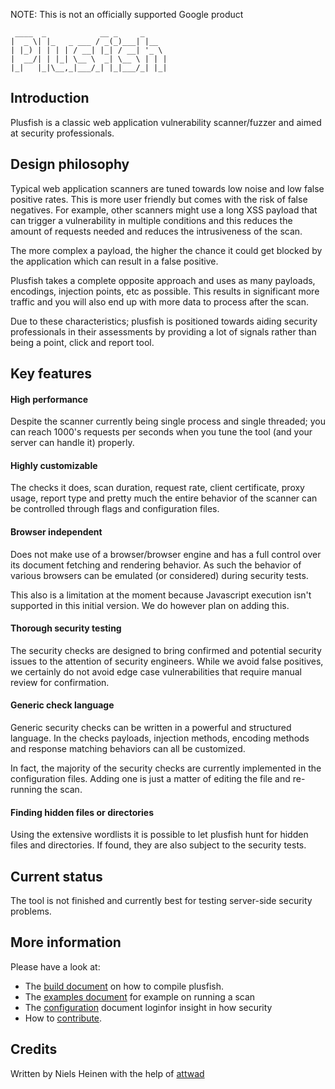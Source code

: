 NOTE: This is not an officially supported Google product


```shell
 ____  _            __ _     _
|  _ \| |_   _ ___ / _(_)___| |__
| |_) | | | | / __| |_| / __| '_ \
|  __/| | |_| \__ \  _| \__ \ | | |
|_|   |_|\__,_|___/_| |_|___/_| |_|
```


## Introduction

Plusfish is a classic web application vulnerability scanner/fuzzer and
aimed at security professionals.

## Design philosophy

Typical web application scanners are tuned towards low noise and low
false positive rates. This is more user friendly but comes with the risk
of false negatives. For example, other scanners might use a long XSS payload
that can trigger a vulnerability in multiple conditions and this reduces the
amount of requests needed and reduces the intrusiveness of the scan.

The more complex a payload, the higher the chance it could get blocked
by the application which can result in a false positive.

Plusfish takes a complete opposite approach and uses as many payloads,
encodings, injection points, etc as possible. This results in significant more
traffic and you will also end up with more data to process after the scan.

Due to these characteristics; plusfish is positioned towards aiding
security professionals in their assessments by providing a lot of signals
rather than being a point, click and report tool.


## Key features

#### High performance
Despite the scanner currently being single process and single threaded; you can
reach 1000's requests per seconds when you tune the tool (and your server can
handle it) properly.

#### Highly customizable
The checks it does, scan duration, request rate, client certificate,
proxy usage, report type and pretty much the entire behavior of the
scanner can be controlled through flags and configuration files.

#### Browser independent
Does not make use of a browser/browser engine and has a full control
over its document fetching and rendering behavior. As such the behavior
of various browsers can be emulated (or considered) during security tests.

This also is a limitation at the moment because Javascript execution isn't
supported in this initial version. We do however plan on adding this.

#### Thorough security testing
The security checks are designed to bring confirmed and potential
security issues to the attention of security engineers. While we avoid
false positives, we certainly do not avoid edge case vulnerabilities
that require manual review for confirmation.

#### Generic check language
Generic security checks can be written in a powerful and structured language.
In the checks payloads, injection methods, encoding methods and response
matching behaviors can all be customized.

In fact, the majority of the security checks are currently implemented
in the configuration files. Adding one is just a matter of editing the
file and re-running the scan.

#### Finding hidden files or directories
Using the extensive wordlists it is possible to let plusfish hunt for hidden
files and directories. If found, they are also subject to the security tests.

## Current status
The tool is not finished and currently best for testing server-side security
problems.


## More information
Please have a look at:

* The [build document](BUILD.md) on how to compile plusfish.
* The [examples document](EXAMPLES.md) for example on running a scan
* The [configuration](CONFIGURATION.md) document loginfor insight in how security
* How to [contribute](CONTRIBUTING.md).

## Credits
Written by Niels Heinen with the help of [attwad](https://github.com/attwad)


